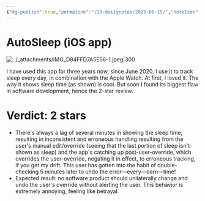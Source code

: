 ```yaml
---
{"dg-publish":true,"permalink":"/10-dailynotes/2023-06-15/","noteIcon":"2"}
---
```


# AutoSleep (iOS app)

![../_attachments/IMG_D84FFD7A5E56-1.jpeg|300](/img/user/_attachments/IMG_D84FFD7A5E56-1.jpeg)

I have used this app for three years now, since June 2020. I use it to track sleep every day, in combination with the Apple Watch. At first, I loved it. The way it shows sleep time (as shown) is cool. But soon I found its biggest flaw in software development, hence the 2-star review.

# Verdict: 2 stars
- There's always a lag of several minutes in showing the sleep time, resulting in inconsistent and erroneous handling resulting from the user's manual edit/override (seeing that the last portion of sleep isn't shown as sleep) and the app's catching up post-user-override, which overrides the user-override, negating it in effect, to erroneous tracking, if you get my drift. This user has gotten into the habit of double-checking 5 minutes later to undo the error—every—darn—time!
- Expected result: no software product should unilaterally change and undo the user's override without alerting the user. This behavior is extremely annoying, feeling like betrayal.